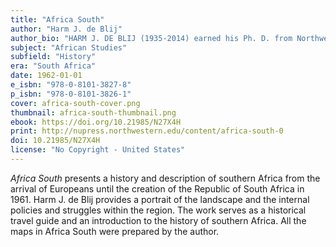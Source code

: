 ```yaml
---
title: "Africa South"
author: "Harm J. de Blij"
author_bio: "HARM J. DE BLIJ (1935-2014) earned his Ph. D. from Northwestern University in 1959 was later the John A. Hannah Professor of Geography at Michigan State University. De Blij was the geography editor on Good Morning America for seven years and was the author of many books, including Why Geography Matters: Three Challenges Facing America and The Power of Place: Geography, Destiny, and Globalization Rough Landscape."
subject: "African Studies"
subfield: "History"
era: "South Africa"
date: 1962-01-01
e_isbn: "978-0-8101-3827-8"
p_isbn: "978-0-8101-3826-1"
cover: africa-south-cover.png
thumbnail: africa-south-thumbnail.png
ebook: https://doi.org/10.21985/N27X4H
print: http://nupress.northwestern.edu/content/africa-south-0
doi: 10.21985/N27X4H
license: "No Copyright - United States"
---
```

_Africa South_ presents a history and description of southern Africa from the arrival of Europeans until the creation of the Republic of South Africa in 1961. Harm J. de Blij provides a portrait of the landscape and the internal policies and struggles within the region. The work serves as a historical travel guide and an introduction to the history of southern Africa. All the maps in Africa South were prepared by the author.
